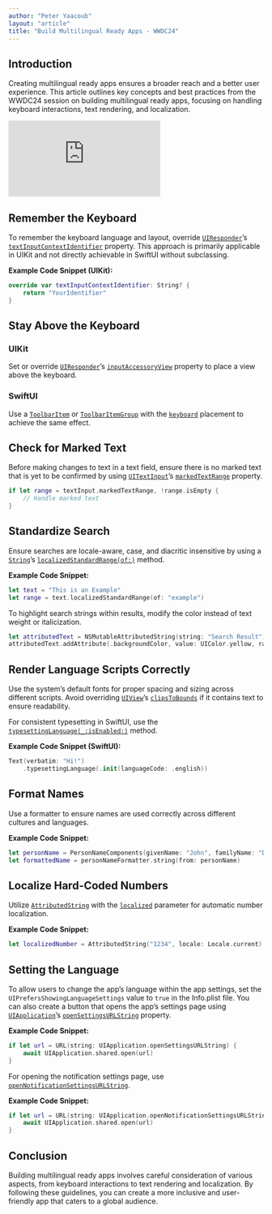 ```yaml
---
author: "Peter Yaacoub"
layout: "article"
title: "Build Multilingual Ready Apps - WWDC24"
---
```


## Introduction

Creating multilingual ready apps ensures a broader reach and a better user experience. This article outlines key concepts and best practices from the WWDC24 session on building multilingual ready apps, focusing on handling keyboard interactions, text rendering, and localization.

<iframe allowfullscreen allow="accelerometer; autoplay; clipboard-write; encrypted-media; gyroscope; picture-in-picture" class="youtube" frameborder="0" src="https://www.youtube.com/embed/b9SdW3kUJXY?si=0zxwCu0jpvbIFKRU" title="YouTube video player"></iframe>

## Remember the Keyboard

To remember the keyboard language and layout, override [`UIResponder`](https://developer.apple.com/documentation/uikit/uiresponder)’s [`textInputContextIdentifier`](https://developer.apple.com/documentation/uikit/uiresponder/1621091-textinputcontextidentifier) property. This approach is primarily applicable in UIKit and not directly achievable in SwiftUI without subclassing.

**Example Code Snippet (UIKit):**
```swift
override var textInputContextIdentifier: String? {
    return "YourIdentifier"
}
```

## Stay Above the Keyboard

### UIKit

Set or override [`UIResponder`](https://developer.apple.com/documentation/uikit/uiresponder)’s [`inputAccessoryView`](https://developer.apple.com/documentation/uikit/uiresponder/1621119-inputaccessoryview) property to place a view above the keyboard.

### SwiftUI

Use a [`ToolbarItem`](https://developer.apple.com/documentation/swiftui/toolbaritem) or [`ToolbarItemGroup`](https://developer.apple.com/documentation/swiftui/toolbaritemgroup) with the [`keyboard`](https://developer.apple.com/documentation/swiftui/toolbaritemplacement/keyboard) placement to achieve the same effect.

## Check for Marked Text

Before making changes to text in a text field, ensure there is no marked text that is yet to be confirmed by using [`UITextInput`](https://developer.apple.com/documentation/uikit/uitextinput)’s [`markedTextRange`](https://developer.apple.com/documentation/uikit/uitextinput/1614489-markedtextrange) property.

```swift
if let range = textInput.markedTextRange, !range.isEmpty {
    // Handle marked text
}
```

## Standardize Search

Ensure searches are locale-aware, case, and diacritic insensitive by using a [`String`](https://developer.apple.com/documentation/swift/string)’s [`localizedStandardRange(of:)`](https://developer.apple.com/documentation/foundation/nsstring/1413574-localizedstandardrange) method.

**Example Code Snippet:**
```swift
let text = "This is an Example"
let range = text.localizedStandardRange(of: "example")
```

To highlight search strings within results, modify the color instead of text weight or italicization.

```swift
let attributedText = NSMutableAttributedString(string: "Search Result")
attributedText.addAttribute(.backgroundColor, value: UIColor.yellow, range: range)
```

## Render Language Scripts Correctly

Use the system’s default fonts for proper spacing and sizing across different scripts. Avoid overriding [`UIView`](https://developer.apple.com/documentation/uikit/uiview)’s [`clipsToBounds`](https://developer.apple.com/documentation/uikit/uiview/1622415-clipstobounds) if it contains text to ensure readability.

For consistent typesetting in SwiftUI, use the [`typesettingLanguage(_:isEnabled:)`](https://developer.apple.com/documentation/swiftui/view/typesettinglanguage(_:isenabled:)-4ldzm) method.

**Example Code Snippet (SwiftUI):**
```swift
Text(verbatim: "Hi!")
    .typesettingLanguage(.init(languageCode: .english))
```

## Format Names

Use a formatter to ensure names are used correctly across different cultures and languages.

**Example Code Snippet:**
```swift
let personName = PersonNameComponents(givenName: "John", familyName: "Doe")
let formattedName = personNameFormatter.string(from: personName)
```

## Localize Hard-Coded Numbers

Utilize [`AttributedString`](https://developer.apple.com/documentation/foundation/attributedstring) with the [`localized`](https://developer.apple.com/documentation/foundation/attributedstring/3867590-init) parameter for automatic number localization.

**Example Code Snippet:**
```swift
let localizedNumber = AttributedString("1234", locale: Locale.current)
```

## Setting the Language

To allow users to change the app’s language within the app settings, set the `UIPrefersShowingLanguageSettings` value to `true` in the Info.plist file. You can also create a button that opens the app’s settings page using [`UIApplication`](https://developer.apple.com/documentation/uikit/uiapplication/)’s [`openSettingsURLString`](https://developer.apple.com/documentation/uikit/uiapplication/1623042-opensettingsurlstring/) property.

**Example Code Snippet:**
```swift
if let url = URL(string: UIApplication.openSettingsURLString) {
    await UIApplication.shared.open(url)
}
```

For opening the notification settings page, use [`openNotificationSettingsURLString`](https://developer.apple.com/documentation/uikit/uiapplication/4013180-opennotificationsettingsurlstrin).

**Example Code Snippet:**
```swift
if let url = URL(string: UIApplication.openNotificationSettingsURLString) {
    await UIApplication.shared.open(url)
}
```

## Conclusion

Building multilingual ready apps involves careful consideration of various aspects, from keyboard interactions to text rendering and localization. By following these guidelines, you can create a more inclusive and user-friendly app that caters to a global audience.